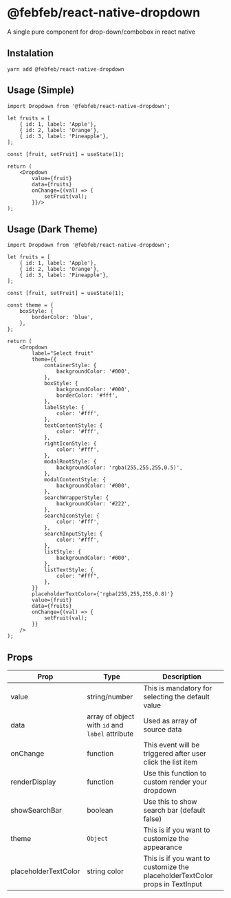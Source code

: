 # @febfeb/react-native-dropdown
A single pure component for drop-down/combobox in react native

## Instalation

```
yarn add @febfeb/react-native-dropdown
```

## Usage (Simple)

```
import Dropdown from '@febfeb/react-native-dropdown';

let fruits = [
    { id: 1, label: 'Apple'},
    { id: 2, label: 'Orange'},
    { id: 3, label: 'Pineapple'},
];

const [fruit, setFruit] = useState(1);

return (
    <Dropdown
        value={fruit}
        data={fruits}
        onChange={(val) => {
            setFruit(val);
        }}/>
);

```

## Usage (Dark Theme)

```
import Dropdown from '@febfeb/react-native-dropdown';

let fruits = [
    { id: 1, label: 'Apple'},
    { id: 2, label: 'Orange'},
    { id: 3, label: 'Pineapple'},
];

const [fruit, setFruit] = useState(1);

const theme = {
    boxStyle: {
        borderColor: 'blue',
    },
};

return (
    <Dropdown
        label="Select fruit"
        theme={{
            containerStyle: {
                backgroundColor: '#000',
            },
            boxStyle: {
                backgroundColor: '#000',
                borderColor: '#fff',
            },
            labelStyle: {
                color: '#fff',
            },
            textContentStyle: {
                color: '#fff',
            },
            rightIconStyle: {
                color: '#fff',
            },
            modalRootStyle: {
                backgroundColor: 'rgba(255,255,255,0.5)',
            },
            modalContentStyle: {
                backgroundColor: '#000',
            },
            searchWrapperStyle: {
                backgroundColor: '#222',
            },
            searchIconStyle: {
                color: '#fff',
            },
            searchInputStyle: {
                color: '#fff',
            },
            listStyle: {
                backgroundColor: '#000',
            },
            listTextStyle: {
                color: "#fff",
            },
        }}
        placeholderTextColor={'rgba(255,255,255,0.8)'}
        value={fruit}
        data={fruits}
        onChange={(val) => {
            setFruit(val);
        }}
    />
);

```

## Props

Prop | Type | Description
--- | --- | ---
value | string/number | This is mandatory for selecting the default value
data | array of object with `id` and `label` attribute | Used as array of source data
onChange | function | This event will be triggered after user click the list item
renderDisplay | function | Use this function to custom render your dropdown
showSearchBar | boolean | Use this to show search bar (default false)
theme | `Object` | This is if you want to customize the appearance
placeholderTextColor | string color | This is if you want to customize the placeholderTextColor props in TextInput
